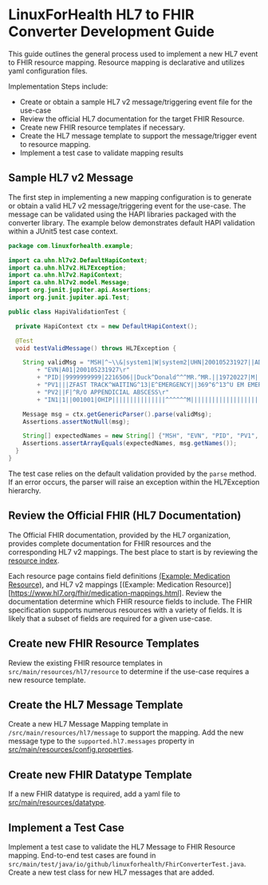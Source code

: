# LinuxForHealth HL7 to FHIR Converter Development Guide

This guide outlines the general process used to implement a new HL7 event to FHIR resource mapping. Resource mapping is declarative and utilizes yaml configuration files.

Implementation Steps include:

* Create or obtain a sample HL7 v2 message/triggering event file for the use-case
* Review the official HL7 documentation for the target FHIR Resource.
* Create new FHIR resource templates if necessary.
* Create the HL7 message template to support the message/trigger event to resource mapping.
* Implement a test case to validate mapping results


## Sample HL7 v2 Message

The first step in implementing a new mapping configuration is to generate or obtain a valid HL7 v2 message/triggering event for the use-case. The message can be validated using the HAPI libraries packaged with the converter library. The example below demonstrates default HAPI validation within a JUnit5 test case context.

```java
package com.linuxforhealth.example;

import ca.uhn.hl7v2.DefaultHapiContext;
import ca.uhn.hl7v2.HL7Exception;
import ca.uhn.hl7v2.HapiContext;
import ca.uhn.hl7v2.model.Message;
import org.junit.jupiter.api.Assertions;
import org.junit.jupiter.api.Test;

public class HapiValidationTest {

  private HapiContext ctx = new DefaultHapiContext();

  @Test
  void testValidMessage() throws HL7Exception {

    String validMsg = "MSH|^~\\&|system1|W|system2|UHN|200105231927||ADT^A01^ADT_A01|22139243|P|2.4\r"
        + "EVN|A01|200105231927\r"
        + "PID||9999999999|2216506||Duck^Donald^^^MR.^MR.||19720227|M|||123 Foo ST.^^TORONTO^ON^M6G 3E6^CA^H~123 Foo ST.^^TORONTO^ON^M6G 3E6^CA^M|1811|(416)111-1111||E^ENGLISH|S|PATIENT DID NOT INDICATE|211004554\r"
        + "PV1|||ZFAST TRACK^WAITING^13|E^EMERGENCY||369^6^13^U EM EMERGENCY DEPARTMENT^ZFAST TRACK WAITING^FT WAIT 13^FTWAIT13^FT WAITING^FTWAIT13|^MOUSE^MICKEY^M^^DR.^MD|||SUR||||||||I|211004554||||||||||||||||||||W|||||200105231927\r"
        + "PV2||F|^R/O APPENDICIAL ABSCESS\r"
        + "IN1|1||001001|OHIP|||||||||||||||^^^^^^M|||||||||||||||||||||||||^^^^^^M";

    Message msg = ctx.getGenericParser().parse(validMsg);
    Assertions.assertNotNull(msg);

    String[] expectedNames = new String[] {"MSH", "EVN", "PID", "PV1", "PV2", "IN1"};
    Assertions.assertArrayEquals(expectedNames, msg.getNames());
  }
}
```

The test case relies on the default validation provided by the `parse` method. If an error occurs, the parser will raise an exception within the HL7Exception hierarchy.

## Review the Official FHIR (HL7 Documentation)

The Official FHIR documentation, provided by the HL7 organization, provides complete documentation for FHIR resources and the corresponding HL7 v2 mappings. The best place to start is by reviewing the [resource index](https://www.hl7.org/fhir/resourcelist.html).

Each resource page contains field definitions [(Example: Medication Resource)](https://www.hl7.org/fhir/medication.html), and HL7 v2 mappings [(Example: Medication Resource)][https://www.hl7.org/fhir/medication-mappings.html].
Review the documentation determine which FHIR resource fields to include. The FHIR specification supports numerous resources with a variety of fields. It is likely that a subset of fields are required for a given use-case.

## Create new FHIR Resource Templates

Review the existing FHIR resource templates in `src/main/resources/hl7/resource` to determine if the use-case requires a new resource template.

## Create the HL7 Message Template

Create a new HL7 Message Mapping template in `/src/main/resources/hl7/message` to support the mapping.
Add the new message type to the `supported.hl7.messages` property in [src/main/resources/config.properties](src/main/resources/config.properties).

## Create new FHIR Datatype Template

If a new FHIR datatype is required, add a yaml file to [src/main/resources/datatype](src/main/resources/datatype).

## Implement a Test Case

Implement a test case to validate the HL7 Message to FHIR Resource mapping. End-to-end test cases are found in `src/main/test/java/io/github/linuxforhealth/FhirConverterTest.java`. Create a new test class for new HL7 messages that are added.

